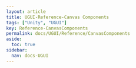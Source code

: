 ```yaml
---
layout: article
title: UGUI-Reference-Canvas Components
tags: ["Unity", "UGUI"]
key: Reference-CanvasComponents
permalink: docs/UGUI/Reference/CanvasComponents
aside:
  toc: true
sidebar:
  nav: docs-UGUI
---
```

